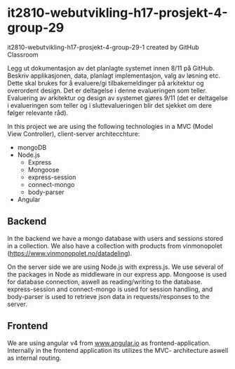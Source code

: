# it2810-webutvikling-h17-prosjekt-4-group-29
it2810-webutvikling-h17-prosjekt-4-group-29-1 created by GitHub Classroom


Legg ut dokumentasjon av det planlagte systemet innen 8/11 på GitHub. Beskriv applikasjonen, data, planlagt implementasjon,
valg av løsning etc.  Dette skal brukes for å evaluere/gi tilbakemeldinger på arkitektur og overordent design. 
Det er deltagelse i denne evalueringen som teller.  Evaluering av arkitektur og design av systemet gjøres 9/11 
(det er deltagelse i evalueringen som teller og i sluttevalueringen blir det sjekket om dere følger relevante råd).


In this project we are using the following technologies in a MVC (Model View Controller), client-server architecchture:
- mongoDB
- Node.js
  * Express
  * Mongoose
  * express-session
  * connect-mongo
  * body-parser
- Angular

## Backend

In the backend we have a mongo database with users and sessions stored in a collection. We also have a collection with products from vinmonopolet (https://www.vinmonopolet.no/datadeling).

On the server side we are using Node.js with express.js. We use several of the packages in Node as middleware in our express app. Mongoose is used for database connection, aswell as reading/writing to the database. express-session and connect-mongo is used for session handling, and body-parser is used to retrieve json data in requests/responses to the server. 

## Frontend

We are using angular v4 from www.angular.io as frontend-application. Internally in the frontend application its utilizes the MVC- architecture aswell as internal routing. 



